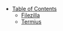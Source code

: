 * [Table of Contents](/readme.md)
    - [Filezilla](./Tools/filezilla.md)
    - [Termius](./termius.md)